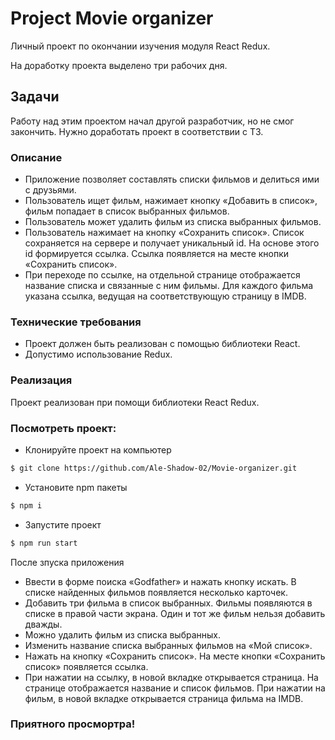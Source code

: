 # Project  Movie organizer
Личный проект по окончании изучения модуля React Redux.

На доработку проекта выделено три рабочих дня.

## Задачи

Работу над этим проектом начал другой разработчик, но не смог закончить. Нужно доработать проект в соответствии с ТЗ.

### Описание
- Приложение позволяет составлять списки фильмов и делиться ими с друзьями.
- Пользователь ищет фильм, нажимает кнопку «Добавить в список», фильм попадает в список выбранных фильмов.
- Пользователь может удалить фильм из списка выбранных фильмов.
- Пользователь нажимает на кнопку «Сохранить список». Список сохраняется на сервере и получает уникальный id. На основе этого id формируется ссылка. Ссылка появляется на месте кнопки «Сохранить список».
- При переходе по ссылке, на отдельной странице отображается название списка и связанные с ним фильмы. Для каждого фильма указана ссылка, ведущая на соответствующую страницу в IMDB.

### Технические требования
- Проект должен быть реализован с помощью библиотеки React. 
- Допустимо использование Redux.
### Реализация
Проект реализован при помощи библиотеки React Redux.

### Посмотреть проект:
- Клонируйте проект на компьютер 
```sh
$ git clone https://github.com/Ale-Shadow-02/Movie-organizer.git
```
- Установите npm пакеты
```sh
$ npm i
```
- Запустите проект
```sh
$ npm run start
```
После зпуска приложения
- Ввести в форме поиска «Godfather» и нажать кнопку искать. В списке найденных фильмов появляется несколько карточек.
- Добавить три фильма в список выбранных. Фильмы появляются в списке в правой части экрана. Один и тот же фильм нельзя добавить дважды.
- Можно удалить фильм из списка выбранных.
- Изменить название списка выбранных фильмов на «Мой список».
- Нажать на кнопку «Сохранить список». На месте кнопки «Сохранить список» появляется ссылка.
- При нажатии на ссылку, в новой вкладке открывается страница. На странице отображается название и список фильмов. При нажатии на фильм, в новой вкладке открывается страница фильма на IMDB.
### Приятного просмортра!

